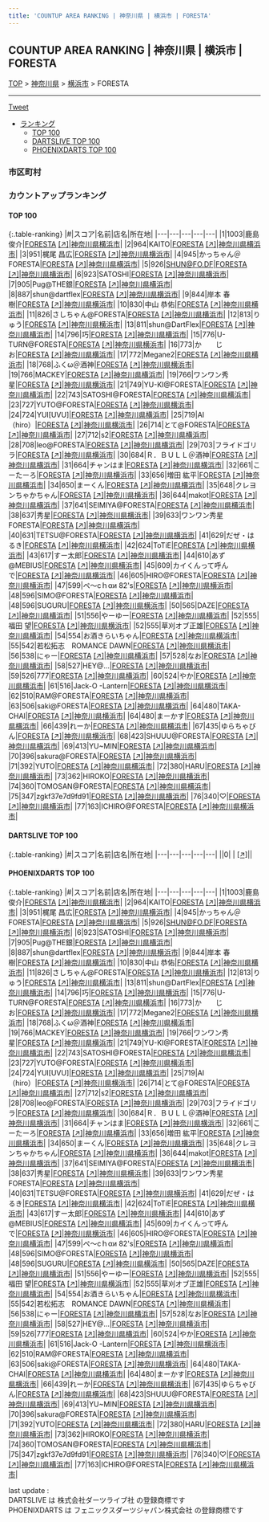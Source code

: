 ```yaml
---
title: 'COUNTUP AREA RANKING | 神奈川県 | 横浜市 | FORESTA'
---
```

## COUNTUP AREA RANKING | 神奈川県 | 横浜市 | FORESTA

[TOP](/darts/rank/) > [神奈川県](/darts/rank/神奈川県/) > [横浜市](/darts/rank/神奈川県/横浜市/) > FORESTA

___

<a href="https://twitter.com/share?ref_src=twsrc%5Etfw" data-text="COUNTUP AREA RANKING | 神奈川県横浜市FORESTA" class="twitter-share-button" data-hashtags="DARTSLIVE,PHOENIXDARTS,darts,ダーツ" data-show-count="false">Tweet</a>

* [ランキング](#カウントアップランキング)
    * [TOP 100](#top-100)
    * [DARTSLIVE TOP 100](#dartslive-top-100)
    * [PHOENIXDARTS TOP 100](#phoenixdarts-top-100)

### 市区町村

<ul>

</ul>

### カウントアップランキング

#### TOP 100



{:.table-ranking}
|#|スコア|名前|店名|所在地|
|---|---|---|---|---|
|1|1003|<span class="rank-name-pd"><span class="pro-icon-pd"></span>鹿島 俊介</span>|<a href="/darts/rank/shops/73796.html">FORESTA</a> <a href="https://vs.phoenixdarts.com/jp/shop/shopDetailInfo/s_73796?s_seq=73796">[↗]</a>|<a href="/darts/rank/神奈川県/横浜市">神奈川県横浜市</a>|
|2|964|<span class="rank-name-pd">KAITO</span>|<a href="/darts/rank/shops/73796.html">FORESTA</a> <a href="https://vs.phoenixdarts.com/jp/shop/shopDetailInfo/s_73796?s_seq=73796">[↗]</a>|<a href="/darts/rank/神奈川県/横浜市">神奈川県横浜市</a>|
|3|951|<span class="rank-name-pd"><span class="pro-icon-pd"></span>梶尾 昌広</span>|<a href="/darts/rank/shops/73796.html">FORESTA</a> <a href="https://vs.phoenixdarts.com/jp/shop/shopDetailInfo/s_73796?s_seq=73796">[↗]</a>|<a href="/darts/rank/神奈川県/横浜市">神奈川県横浜市</a>|
|4|945|<span class="rank-name-pd">かっちゃん＠FORESTA</span>|<a href="/darts/rank/shops/73796.html">FORESTA</a> <a href="https://vs.phoenixdarts.com/jp/shop/shopDetailInfo/s_73796?s_seq=73796">[↗]</a>|<a href="/darts/rank/神奈川県/横浜市">神奈川県横浜市</a>|
|5|926|<span class="rank-name-pd">SHUN@FO.DF</span>|<a href="/darts/rank/shops/73796.html">FORESTA</a> <a href="https://vs.phoenixdarts.com/jp/shop/shopDetailInfo/s_73796?s_seq=73796">[↗]</a>|<a href="/darts/rank/神奈川県/横浜市">神奈川県横浜市</a>|
|6|923|<span class="rank-name-pd">SATOSHI</span>|<a href="/darts/rank/shops/73796.html">FORESTA</a> <a href="https://vs.phoenixdarts.com/jp/shop/shopDetailInfo/s_73796?s_seq=73796">[↗]</a>|<a href="/darts/rank/神奈川県/横浜市">神奈川県横浜市</a>|
|7|905|<span class="rank-name-pd">Pug@THE銀</span>|<a href="/darts/rank/shops/73796.html">FORESTA</a> <a href="https://vs.phoenixdarts.com/jp/shop/shopDetailInfo/s_73796?s_seq=73796">[↗]</a>|<a href="/darts/rank/神奈川県/横浜市">神奈川県横浜市</a>|
|8|887|<span class="rank-name-pd">shun@dartflex</span>|<a href="/darts/rank/shops/73796.html">FORESTA</a> <a href="https://vs.phoenixdarts.com/jp/shop/shopDetailInfo/s_73796?s_seq=73796">[↗]</a>|<a href="/darts/rank/神奈川県/横浜市">神奈川県横浜市</a>|
|9|844|<span class="rank-name-pd"><span class="pro-icon-pd"></span>岸本 春樹</span>|<a href="/darts/rank/shops/73796.html">FORESTA</a> <a href="https://vs.phoenixdarts.com/jp/shop/shopDetailInfo/s_73796?s_seq=73796">[↗]</a>|<a href="/darts/rank/神奈川県/横浜市">神奈川県横浜市</a>|
|10|830|<span class="rank-name-pd"><span class="pro-icon-pd"></span>中山 恭佑</span>|<a href="/darts/rank/shops/73796.html">FORESTA</a> <a href="https://vs.phoenixdarts.com/jp/shop/shopDetailInfo/s_73796?s_seq=73796">[↗]</a>|<a href="/darts/rank/神奈川県/横浜市">神奈川県横浜市</a>|
|11|826|<span class="rank-name-pd">さしちゃん@FORESTA</span>|<a href="/darts/rank/shops/73796.html">FORESTA</a> <a href="https://vs.phoenixdarts.com/jp/shop/shopDetailInfo/s_73796?s_seq=73796">[↗]</a>|<a href="/darts/rank/神奈川県/横浜市">神奈川県横浜市</a>|
|12|813|<span class="rank-name-pd">りゅう</span>|<a href="/darts/rank/shops/73796.html">FORESTA</a> <a href="https://vs.phoenixdarts.com/jp/shop/shopDetailInfo/s_73796?s_seq=73796">[↗]</a>|<a href="/darts/rank/神奈川県/横浜市">神奈川県横浜市</a>|
|13|811|<span class="rank-name-pd">shun@DartFlex</span>|<a href="/darts/rank/shops/73796.html">FORESTA</a> <a href="https://vs.phoenixdarts.com/jp/shop/shopDetailInfo/s_73796?s_seq=73796">[↗]</a>|<a href="/darts/rank/神奈川県/横浜市">神奈川県横浜市</a>|
|14|796|<span class="rank-name-pd">巧</span>|<a href="/darts/rank/shops/73796.html">FORESTA</a> <a href="https://vs.phoenixdarts.com/jp/shop/shopDetailInfo/s_73796?s_seq=73796">[↗]</a>|<a href="/darts/rank/神奈川県/横浜市">神奈川県横浜市</a>|
|15|776|<span class="rank-name-pd">U-TURN@FORESTA</span>|<a href="/darts/rank/shops/73796.html">FORESTA</a> <a href="https://vs.phoenixdarts.com/jp/shop/shopDetailInfo/s_73796?s_seq=73796">[↗]</a>|<a href="/darts/rank/神奈川県/横浜市">神奈川県横浜市</a>|
|16|773|<span class="rank-name-pd">か　　じ　　お</span>|<a href="/darts/rank/shops/73796.html">FORESTA</a> <a href="https://vs.phoenixdarts.com/jp/shop/shopDetailInfo/s_73796?s_seq=73796">[↗]</a>|<a href="/darts/rank/神奈川県/横浜市">神奈川県横浜市</a>|
|17|772|<span class="rank-name-pd">Megane2</span>|<a href="/darts/rank/shops/73796.html">FORESTA</a> <a href="https://vs.phoenixdarts.com/jp/shop/shopDetailInfo/s_73796?s_seq=73796">[↗]</a>|<a href="/darts/rank/神奈川県/横浜市">神奈川県横浜市</a>|
|18|768|<span class="rank-name-pd">ふくω＠酒神</span>|<a href="/darts/rank/shops/73796.html">FORESTA</a> <a href="https://vs.phoenixdarts.com/jp/shop/shopDetailInfo/s_73796?s_seq=73796">[↗]</a>|<a href="/darts/rank/神奈川県/横浜市">神奈川県横浜市</a>|
|19|766|<span class="rank-name-pd">MACKEY</span>|<a href="/darts/rank/shops/73796.html">FORESTA</a> <a href="https://vs.phoenixdarts.com/jp/shop/shopDetailInfo/s_73796?s_seq=73796">[↗]</a>|<a href="/darts/rank/神奈川県/横浜市">神奈川県横浜市</a>|
|19|766|<span class="rank-name-pd">ワンワン秀星</span>|<a href="/darts/rank/shops/73796.html">FORESTA</a> <a href="https://vs.phoenixdarts.com/jp/shop/shopDetailInfo/s_73796?s_seq=73796">[↗]</a>|<a href="/darts/rank/神奈川県/横浜市">神奈川県横浜市</a>|
|21|749|<span class="rank-name-pd">YU-KI@FORESTA</span>|<a href="/darts/rank/shops/73796.html">FORESTA</a> <a href="https://vs.phoenixdarts.com/jp/shop/shopDetailInfo/s_73796?s_seq=73796">[↗]</a>|<a href="/darts/rank/神奈川県/横浜市">神奈川県横浜市</a>|
|22|743|<span class="rank-name-pd">SATOSHI@FORESTA</span>|<a href="/darts/rank/shops/73796.html">FORESTA</a> <a href="https://vs.phoenixdarts.com/jp/shop/shopDetailInfo/s_73796?s_seq=73796">[↗]</a>|<a href="/darts/rank/神奈川県/横浜市">神奈川県横浜市</a>|
|23|727|<span class="rank-name-pd">YUTO@FORESTA</span>|<a href="/darts/rank/shops/73796.html">FORESTA</a> <a href="https://vs.phoenixdarts.com/jp/shop/shopDetailInfo/s_73796?s_seq=73796">[↗]</a>|<a href="/darts/rank/神奈川県/横浜市">神奈川県横浜市</a>|
|24|724|<span class="rank-name-pd">YUI[UVU]</span>|<a href="/darts/rank/shops/73796.html">FORESTA</a> <a href="https://vs.phoenixdarts.com/jp/shop/shopDetailInfo/s_73796?s_seq=73796">[↗]</a>|<a href="/darts/rank/神奈川県/横浜市">神奈川県横浜市</a>|
|25|719|<span class="rank-name-pd">AI（hiro）</span>|<a href="/darts/rank/shops/73796.html">FORESTA</a> <a href="https://vs.phoenixdarts.com/jp/shop/shopDetailInfo/s_73796?s_seq=73796">[↗]</a>|<a href="/darts/rank/神奈川県/横浜市">神奈川県横浜市</a>|
|26|714|<span class="rank-name-pd">とて@FORESTA</span>|<a href="/darts/rank/shops/73796.html">FORESTA</a> <a href="https://vs.phoenixdarts.com/jp/shop/shopDetailInfo/s_73796?s_seq=73796">[↗]</a>|<a href="/darts/rank/神奈川県/横浜市">神奈川県横浜市</a>|
|27|712|<span class="rank-name-pd">s2</span>|<a href="/darts/rank/shops/73796.html">FORESTA</a> <a href="https://vs.phoenixdarts.com/jp/shop/shopDetailInfo/s_73796?s_seq=73796">[↗]</a>|<a href="/darts/rank/神奈川県/横浜市">神奈川県横浜市</a>|
|28|708|<span class="rank-name-pd">leo@FORESTA</span>|<a href="/darts/rank/shops/73796.html">FORESTA</a> <a href="https://vs.phoenixdarts.com/jp/shop/shopDetailInfo/s_73796?s_seq=73796">[↗]</a>|<a href="/darts/rank/神奈川県/横浜市">神奈川県横浜市</a>|
|29|703|<span class="rank-name-pd">フライドゴリラ</span>|<a href="/darts/rank/shops/73796.html">FORESTA</a> <a href="https://vs.phoenixdarts.com/jp/shop/shopDetailInfo/s_73796?s_seq=73796">[↗]</a>|<a href="/darts/rank/神奈川県/横浜市">神奈川県横浜市</a>|
|30|684|<span class="rank-name-pd">Ｒ．ＢＵＬＬ＠酒神</span>|<a href="/darts/rank/shops/73796.html">FORESTA</a> <a href="https://vs.phoenixdarts.com/jp/shop/shopDetailInfo/s_73796?s_seq=73796">[↗]</a>|<a href="/darts/rank/神奈川県/横浜市">神奈川県横浜市</a>|
|31|664|<span class="rank-name-pd">チャンはま</span>|<a href="/darts/rank/shops/73796.html">FORESTA</a> <a href="https://vs.phoenixdarts.com/jp/shop/shopDetailInfo/s_73796?s_seq=73796">[↗]</a>|<a href="/darts/rank/神奈川県/横浜市">神奈川県横浜市</a>|
|32|661|<span class="rank-name-pd">こーたーろ</span>|<a href="/darts/rank/shops/73796.html">FORESTA</a> <a href="https://vs.phoenixdarts.com/jp/shop/shopDetailInfo/s_73796?s_seq=73796">[↗]</a>|<a href="/darts/rank/神奈川県/横浜市">神奈川県横浜市</a>|
|33|656|<span class="rank-name-pd"><span class="pro-icon-pd"></span>増田 紘平</span>|<a href="/darts/rank/shops/73796.html">FORESTA</a> <a href="https://vs.phoenixdarts.com/jp/shop/shopDetailInfo/s_73796?s_seq=73796">[↗]</a>|<a href="/darts/rank/神奈川県/横浜市">神奈川県横浜市</a>|
|34|650|<span class="rank-name-pd">まーくん</span>|<a href="/darts/rank/shops/73796.html">FORESTA</a> <a href="https://vs.phoenixdarts.com/jp/shop/shopDetailInfo/s_73796?s_seq=73796">[↗]</a>|<a href="/darts/rank/神奈川県/横浜市">神奈川県横浜市</a>|
|35|648|<span class="rank-name-pd">クレヨンちゃかちゃん</span>|<a href="/darts/rank/shops/73796.html">FORESTA</a> <a href="https://vs.phoenixdarts.com/jp/shop/shopDetailInfo/s_73796?s_seq=73796">[↗]</a>|<a href="/darts/rank/神奈川県/横浜市">神奈川県横浜市</a>|
|36|644|<span class="rank-name-pd">makot</span>|<a href="/darts/rank/shops/73796.html">FORESTA</a> <a href="https://vs.phoenixdarts.com/jp/shop/shopDetailInfo/s_73796?s_seq=73796">[↗]</a>|<a href="/darts/rank/神奈川県/横浜市">神奈川県横浜市</a>|
|37|641|<span class="rank-name-pd">SEIMIYA@FORESTA</span>|<a href="/darts/rank/shops/73796.html">FORESTA</a> <a href="https://vs.phoenixdarts.com/jp/shop/shopDetailInfo/s_73796?s_seq=73796">[↗]</a>|<a href="/darts/rank/神奈川県/横浜市">神奈川県横浜市</a>|
|38|637|<span class="rank-name-pd">秀星</span>|<a href="/darts/rank/shops/73796.html">FORESTA</a> <a href="https://vs.phoenixdarts.com/jp/shop/shopDetailInfo/s_73796?s_seq=73796">[↗]</a>|<a href="/darts/rank/神奈川県/横浜市">神奈川県横浜市</a>|
|39|633|<span class="rank-name-pd">ワンワン秀星FORESTA</span>|<a href="/darts/rank/shops/73796.html">FORESTA</a> <a href="https://vs.phoenixdarts.com/jp/shop/shopDetailInfo/s_73796?s_seq=73796">[↗]</a>|<a href="/darts/rank/神奈川県/横浜市">神奈川県横浜市</a>|
|40|631|<span class="rank-name-pd">TETSU@FORESTA</span>|<a href="/darts/rank/shops/73796.html">FORESTA</a> <a href="https://vs.phoenixdarts.com/jp/shop/shopDetailInfo/s_73796?s_seq=73796">[↗]</a>|<a href="/darts/rank/神奈川県/横浜市">神奈川県横浜市</a>|
|41|629|<span class="rank-name-pd">だぜ・はるき</span>|<a href="/darts/rank/shops/73796.html">FORESTA</a> <a href="https://vs.phoenixdarts.com/jp/shop/shopDetailInfo/s_73796?s_seq=73796">[↗]</a>|<a href="/darts/rank/神奈川県/横浜市">神奈川県横浜市</a>|
|42|624|<span class="rank-name-pd">ToTiE</span>|<a href="/darts/rank/shops/73796.html">FORESTA</a> <a href="https://vs.phoenixdarts.com/jp/shop/shopDetailInfo/s_73796?s_seq=73796">[↗]</a>|<a href="/darts/rank/神奈川県/横浜市">神奈川県横浜市</a>|
|43|617|<span class="rank-name-pd">すー太郎</span>|<a href="/darts/rank/shops/73796.html">FORESTA</a> <a href="https://vs.phoenixdarts.com/jp/shop/shopDetailInfo/s_73796?s_seq=73796">[↗]</a>|<a href="/darts/rank/神奈川県/横浜市">神奈川県横浜市</a>|
|44|610|<span class="rank-name-pd">あず@MEBIUS</span>|<a href="/darts/rank/shops/73796.html">FORESTA</a> <a href="https://vs.phoenixdarts.com/jp/shop/shopDetailInfo/s_73796?s_seq=73796">[↗]</a>|<a href="/darts/rank/神奈川県/横浜市">神奈川県横浜市</a>|
|45|609|<span class="rank-name-pd">カイくんって呼んで</span>|<a href="/darts/rank/shops/73796.html">FORESTA</a> <a href="https://vs.phoenixdarts.com/jp/shop/shopDetailInfo/s_73796?s_seq=73796">[↗]</a>|<a href="/darts/rank/神奈川県/横浜市">神奈川県横浜市</a>|
|46|605|<span class="rank-name-pd">HIRO@FORESTA</span>|<a href="/darts/rank/shops/73796.html">FORESTA</a> <a href="https://vs.phoenixdarts.com/jp/shop/shopDetailInfo/s_73796?s_seq=73796">[↗]</a>|<a href="/darts/rank/神奈川県/横浜市">神奈川県横浜市</a>|
|47|599|<span class="rank-name-pd">ぺ～сｈαи 82&#x27;s</span>|<a href="/darts/rank/shops/73796.html">FORESTA</a> <a href="https://vs.phoenixdarts.com/jp/shop/shopDetailInfo/s_73796?s_seq=73796">[↗]</a>|<a href="/darts/rank/神奈川県/横浜市">神奈川県横浜市</a>|
|48|596|<span class="rank-name-pd">SIMO@FORESTA</span>|<a href="/darts/rank/shops/73796.html">FORESTA</a> <a href="https://vs.phoenixdarts.com/jp/shop/shopDetailInfo/s_73796?s_seq=73796">[↗]</a>|<a href="/darts/rank/神奈川県/横浜市">神奈川県横浜市</a>|
|48|596|<span class="rank-name-pd">SUGURU</span>|<a href="/darts/rank/shops/73796.html">FORESTA</a> <a href="https://vs.phoenixdarts.com/jp/shop/shopDetailInfo/s_73796?s_seq=73796">[↗]</a>|<a href="/darts/rank/神奈川県/横浜市">神奈川県横浜市</a>|
|50|565|<span class="rank-name-pd">DAZE</span>|<a href="/darts/rank/shops/73796.html">FORESTA</a> <a href="https://vs.phoenixdarts.com/jp/shop/shopDetailInfo/s_73796?s_seq=73796">[↗]</a>|<a href="/darts/rank/神奈川県/横浜市">神奈川県横浜市</a>|
|51|556|<span class="rank-name-pd">やーゆー</span>|<a href="/darts/rank/shops/73796.html">FORESTA</a> <a href="https://vs.phoenixdarts.com/jp/shop/shopDetailInfo/s_73796?s_seq=73796">[↗]</a>|<a href="/darts/rank/神奈川県/横浜市">神奈川県横浜市</a>|
|52|555|<span class="rank-name-pd"><span class="pro-icon-pd"></span>福田 望</span>|<a href="/darts/rank/shops/73796.html">FORESTA</a> <a href="https://vs.phoenixdarts.com/jp/shop/shopDetailInfo/s_73796?s_seq=73796">[↗]</a>|<a href="/darts/rank/神奈川県/横浜市">神奈川県横浜市</a>|
|52|555|<span class="rank-name-pd">草刈オブ正雄</span>|<a href="/darts/rank/shops/73796.html">FORESTA</a> <a href="https://vs.phoenixdarts.com/jp/shop/shopDetailInfo/s_73796?s_seq=73796">[↗]</a>|<a href="/darts/rank/神奈川県/横浜市">神奈川県横浜市</a>|
|54|554|<span class="rank-name-pd">お酒きらいちゃん</span>|<a href="/darts/rank/shops/73796.html">FORESTA</a> <a href="https://vs.phoenixdarts.com/jp/shop/shopDetailInfo/s_73796?s_seq=73796">[↗]</a>|<a href="/darts/rank/神奈川県/横浜市">神奈川県横浜市</a>|
|55|542|<span class="rank-name-pd">若松拓志　ROMANCE DAWN</span>|<a href="/darts/rank/shops/73796.html">FORESTA</a> <a href="https://vs.phoenixdarts.com/jp/shop/shopDetailInfo/s_73796?s_seq=73796">[↗]</a>|<a href="/darts/rank/神奈川県/横浜市">神奈川県横浜市</a>|
|56|538|<span class="rank-name-pd">にゃー</span>|<a href="/darts/rank/shops/73796.html">FORESTA</a> <a href="https://vs.phoenixdarts.com/jp/shop/shopDetailInfo/s_73796?s_seq=73796">[↗]</a>|<a href="/darts/rank/神奈川県/横浜市">神奈川県横浜市</a>|
|57|528|<span class="rank-name-pd">なお</span>|<a href="/darts/rank/shops/73796.html">FORESTA</a> <a href="https://vs.phoenixdarts.com/jp/shop/shopDetailInfo/s_73796?s_seq=73796">[↗]</a>|<a href="/darts/rank/神奈川県/横浜市">神奈川県横浜市</a>|
|58|527|<span class="rank-name-pd">HEY@...</span>|<a href="/darts/rank/shops/73796.html">FORESTA</a> <a href="https://vs.phoenixdarts.com/jp/shop/shopDetailInfo/s_73796?s_seq=73796">[↗]</a>|<a href="/darts/rank/神奈川県/横浜市">神奈川県横浜市</a>|
|59|526|<span class="rank-name-pd">777</span>|<a href="/darts/rank/shops/73796.html">FORESTA</a> <a href="https://vs.phoenixdarts.com/jp/shop/shopDetailInfo/s_73796?s_seq=73796">[↗]</a>|<a href="/darts/rank/神奈川県/横浜市">神奈川県横浜市</a>|
|60|524|<span class="rank-name-pd">やか</span>|<a href="/darts/rank/shops/73796.html">FORESTA</a> <a href="https://vs.phoenixdarts.com/jp/shop/shopDetailInfo/s_73796?s_seq=73796">[↗]</a>|<a href="/darts/rank/神奈川県/横浜市">神奈川県横浜市</a>|
|61|516|<span class="rank-name-pd">Jack-O -Lantern</span>|<a href="/darts/rank/shops/73796.html">FORESTA</a> <a href="https://vs.phoenixdarts.com/jp/shop/shopDetailInfo/s_73796?s_seq=73796">[↗]</a>|<a href="/darts/rank/神奈川県/横浜市">神奈川県横浜市</a>|
|62|510|<span class="rank-name-pd">RAM@FORESTA</span>|<a href="/darts/rank/shops/73796.html">FORESTA</a> <a href="https://vs.phoenixdarts.com/jp/shop/shopDetailInfo/s_73796?s_seq=73796">[↗]</a>|<a href="/darts/rank/神奈川県/横浜市">神奈川県横浜市</a>|
|63|506|<span class="rank-name-pd">saki@FORESTA</span>|<a href="/darts/rank/shops/73796.html">FORESTA</a> <a href="https://vs.phoenixdarts.com/jp/shop/shopDetailInfo/s_73796?s_seq=73796">[↗]</a>|<a href="/darts/rank/神奈川県/横浜市">神奈川県横浜市</a>|
|64|480|<span class="rank-name-pd">TAKA-CHAI</span>|<a href="/darts/rank/shops/73796.html">FORESTA</a> <a href="https://vs.phoenixdarts.com/jp/shop/shopDetailInfo/s_73796?s_seq=73796">[↗]</a>|<a href="/darts/rank/神奈川県/横浜市">神奈川県横浜市</a>|
|64|480|<span class="rank-name-pd">まーかす</span>|<a href="/darts/rank/shops/73796.html">FORESTA</a> <a href="https://vs.phoenixdarts.com/jp/shop/shopDetailInfo/s_73796?s_seq=73796">[↗]</a>|<a href="/darts/rank/神奈川県/横浜市">神奈川県横浜市</a>|
|66|439|<span class="rank-name-pd">れーか</span>|<a href="/darts/rank/shops/73796.html">FORESTA</a> <a href="https://vs.phoenixdarts.com/jp/shop/shopDetailInfo/s_73796?s_seq=73796">[↗]</a>|<a href="/darts/rank/神奈川県/横浜市">神奈川県横浜市</a>|
|67|435|<span class="rank-name-pd">ゆらちゃびん</span>|<a href="/darts/rank/shops/73796.html">FORESTA</a> <a href="https://vs.phoenixdarts.com/jp/shop/shopDetailInfo/s_73796?s_seq=73796">[↗]</a>|<a href="/darts/rank/神奈川県/横浜市">神奈川県横浜市</a>|
|68|423|<span class="rank-name-pd">SHUUU@FORESTA</span>|<a href="/darts/rank/shops/73796.html">FORESTA</a> <a href="https://vs.phoenixdarts.com/jp/shop/shopDetailInfo/s_73796?s_seq=73796">[↗]</a>|<a href="/darts/rank/神奈川県/横浜市">神奈川県横浜市</a>|
|69|413|<span class="rank-name-pd">YU~MIN</span>|<a href="/darts/rank/shops/73796.html">FORESTA</a> <a href="https://vs.phoenixdarts.com/jp/shop/shopDetailInfo/s_73796?s_seq=73796">[↗]</a>|<a href="/darts/rank/神奈川県/横浜市">神奈川県横浜市</a>|
|70|396|<span class="rank-name-pd">sakura@FORESTA</span>|<a href="/darts/rank/shops/73796.html">FORESTA</a> <a href="https://vs.phoenixdarts.com/jp/shop/shopDetailInfo/s_73796?s_seq=73796">[↗]</a>|<a href="/darts/rank/神奈川県/横浜市">神奈川県横浜市</a>|
|71|392|<span class="rank-name-pd">YUTO</span>|<a href="/darts/rank/shops/73796.html">FORESTA</a> <a href="https://vs.phoenixdarts.com/jp/shop/shopDetailInfo/s_73796?s_seq=73796">[↗]</a>|<a href="/darts/rank/神奈川県/横浜市">神奈川県横浜市</a>|
|72|380|<span class="rank-name-pd">HARU</span>|<a href="/darts/rank/shops/73796.html">FORESTA</a> <a href="https://vs.phoenixdarts.com/jp/shop/shopDetailInfo/s_73796?s_seq=73796">[↗]</a>|<a href="/darts/rank/神奈川県/横浜市">神奈川県横浜市</a>|
|73|362|<span class="rank-name-pd">HIROKO</span>|<a href="/darts/rank/shops/73796.html">FORESTA</a> <a href="https://vs.phoenixdarts.com/jp/shop/shopDetailInfo/s_73796?s_seq=73796">[↗]</a>|<a href="/darts/rank/神奈川県/横浜市">神奈川県横浜市</a>|
|74|360|<span class="rank-name-pd">TOMOSAN@FORESTA</span>|<a href="/darts/rank/shops/73796.html">FORESTA</a> <a href="https://vs.phoenixdarts.com/jp/shop/shopDetailInfo/s_73796?s_seq=73796">[↗]</a>|<a href="/darts/rank/神奈川県/横浜市">神奈川県横浜市</a>|
|75|347|<span class="rank-name-pd">zgkf37e7d9fd91</span>|<a href="/darts/rank/shops/73796.html">FORESTA</a> <a href="https://vs.phoenixdarts.com/jp/shop/shopDetailInfo/s_73796?s_seq=73796">[↗]</a>|<a href="/darts/rank/神奈川県/横浜市">神奈川県横浜市</a>|
|76|340|<span class="rank-name-pd">♡</span>|<a href="/darts/rank/shops/73796.html">FORESTA</a> <a href="https://vs.phoenixdarts.com/jp/shop/shopDetailInfo/s_73796?s_seq=73796">[↗]</a>|<a href="/darts/rank/神奈川県/横浜市">神奈川県横浜市</a>|
|77|163|<span class="rank-name-pd">ICHIRO@FORESTA</span>|<a href="/darts/rank/shops/73796.html">FORESTA</a> <a href="https://vs.phoenixdarts.com/jp/shop/shopDetailInfo/s_73796?s_seq=73796">[↗]</a>|<a href="/darts/rank/神奈川県/横浜市">神奈川県横浜市</a>|


#### DARTSLIVE TOP 100



{:.table-ranking}
|#|スコア|名前|店名|所在地|
|---|---|---|---|---|
||0|<span class="rank-name-dl"> </span>|<a href="/darts/rank/shops/.html"></a> <a href="">[↗]</a>|<a href="/darts/rank//"></a>|


#### PHOENIXDARTS TOP 100



{:.table-ranking}
|#|スコア|名前|店名|所在地|
|---|---|---|---|---|
|1|1003|<span class="rank-name-pd"><span class="pro-icon-pd"></span>鹿島 俊介</span>|<a href="/darts/rank/shops/73796.html">FORESTA</a> <a href="https://vs.phoenixdarts.com/jp/shop/shopDetailInfo/s_73796?s_seq=73796">[↗]</a>|<a href="/darts/rank/神奈川県/横浜市">神奈川県横浜市</a>|
|2|964|<span class="rank-name-pd">KAITO</span>|<a href="/darts/rank/shops/73796.html">FORESTA</a> <a href="https://vs.phoenixdarts.com/jp/shop/shopDetailInfo/s_73796?s_seq=73796">[↗]</a>|<a href="/darts/rank/神奈川県/横浜市">神奈川県横浜市</a>|
|3|951|<span class="rank-name-pd"><span class="pro-icon-pd"></span>梶尾 昌広</span>|<a href="/darts/rank/shops/73796.html">FORESTA</a> <a href="https://vs.phoenixdarts.com/jp/shop/shopDetailInfo/s_73796?s_seq=73796">[↗]</a>|<a href="/darts/rank/神奈川県/横浜市">神奈川県横浜市</a>|
|4|945|<span class="rank-name-pd">かっちゃん＠FORESTA</span>|<a href="/darts/rank/shops/73796.html">FORESTA</a> <a href="https://vs.phoenixdarts.com/jp/shop/shopDetailInfo/s_73796?s_seq=73796">[↗]</a>|<a href="/darts/rank/神奈川県/横浜市">神奈川県横浜市</a>|
|5|926|<span class="rank-name-pd">SHUN@FO.DF</span>|<a href="/darts/rank/shops/73796.html">FORESTA</a> <a href="https://vs.phoenixdarts.com/jp/shop/shopDetailInfo/s_73796?s_seq=73796">[↗]</a>|<a href="/darts/rank/神奈川県/横浜市">神奈川県横浜市</a>|
|6|923|<span class="rank-name-pd">SATOSHI</span>|<a href="/darts/rank/shops/73796.html">FORESTA</a> <a href="https://vs.phoenixdarts.com/jp/shop/shopDetailInfo/s_73796?s_seq=73796">[↗]</a>|<a href="/darts/rank/神奈川県/横浜市">神奈川県横浜市</a>|
|7|905|<span class="rank-name-pd">Pug@THE銀</span>|<a href="/darts/rank/shops/73796.html">FORESTA</a> <a href="https://vs.phoenixdarts.com/jp/shop/shopDetailInfo/s_73796?s_seq=73796">[↗]</a>|<a href="/darts/rank/神奈川県/横浜市">神奈川県横浜市</a>|
|8|887|<span class="rank-name-pd">shun@dartflex</span>|<a href="/darts/rank/shops/73796.html">FORESTA</a> <a href="https://vs.phoenixdarts.com/jp/shop/shopDetailInfo/s_73796?s_seq=73796">[↗]</a>|<a href="/darts/rank/神奈川県/横浜市">神奈川県横浜市</a>|
|9|844|<span class="rank-name-pd"><span class="pro-icon-pd"></span>岸本 春樹</span>|<a href="/darts/rank/shops/73796.html">FORESTA</a> <a href="https://vs.phoenixdarts.com/jp/shop/shopDetailInfo/s_73796?s_seq=73796">[↗]</a>|<a href="/darts/rank/神奈川県/横浜市">神奈川県横浜市</a>|
|10|830|<span class="rank-name-pd"><span class="pro-icon-pd"></span>中山 恭佑</span>|<a href="/darts/rank/shops/73796.html">FORESTA</a> <a href="https://vs.phoenixdarts.com/jp/shop/shopDetailInfo/s_73796?s_seq=73796">[↗]</a>|<a href="/darts/rank/神奈川県/横浜市">神奈川県横浜市</a>|
|11|826|<span class="rank-name-pd">さしちゃん@FORESTA</span>|<a href="/darts/rank/shops/73796.html">FORESTA</a> <a href="https://vs.phoenixdarts.com/jp/shop/shopDetailInfo/s_73796?s_seq=73796">[↗]</a>|<a href="/darts/rank/神奈川県/横浜市">神奈川県横浜市</a>|
|12|813|<span class="rank-name-pd">りゅう</span>|<a href="/darts/rank/shops/73796.html">FORESTA</a> <a href="https://vs.phoenixdarts.com/jp/shop/shopDetailInfo/s_73796?s_seq=73796">[↗]</a>|<a href="/darts/rank/神奈川県/横浜市">神奈川県横浜市</a>|
|13|811|<span class="rank-name-pd">shun@DartFlex</span>|<a href="/darts/rank/shops/73796.html">FORESTA</a> <a href="https://vs.phoenixdarts.com/jp/shop/shopDetailInfo/s_73796?s_seq=73796">[↗]</a>|<a href="/darts/rank/神奈川県/横浜市">神奈川県横浜市</a>|
|14|796|<span class="rank-name-pd">巧</span>|<a href="/darts/rank/shops/73796.html">FORESTA</a> <a href="https://vs.phoenixdarts.com/jp/shop/shopDetailInfo/s_73796?s_seq=73796">[↗]</a>|<a href="/darts/rank/神奈川県/横浜市">神奈川県横浜市</a>|
|15|776|<span class="rank-name-pd">U-TURN@FORESTA</span>|<a href="/darts/rank/shops/73796.html">FORESTA</a> <a href="https://vs.phoenixdarts.com/jp/shop/shopDetailInfo/s_73796?s_seq=73796">[↗]</a>|<a href="/darts/rank/神奈川県/横浜市">神奈川県横浜市</a>|
|16|773|<span class="rank-name-pd">か　　じ　　お</span>|<a href="/darts/rank/shops/73796.html">FORESTA</a> <a href="https://vs.phoenixdarts.com/jp/shop/shopDetailInfo/s_73796?s_seq=73796">[↗]</a>|<a href="/darts/rank/神奈川県/横浜市">神奈川県横浜市</a>|
|17|772|<span class="rank-name-pd">Megane2</span>|<a href="/darts/rank/shops/73796.html">FORESTA</a> <a href="https://vs.phoenixdarts.com/jp/shop/shopDetailInfo/s_73796?s_seq=73796">[↗]</a>|<a href="/darts/rank/神奈川県/横浜市">神奈川県横浜市</a>|
|18|768|<span class="rank-name-pd">ふくω＠酒神</span>|<a href="/darts/rank/shops/73796.html">FORESTA</a> <a href="https://vs.phoenixdarts.com/jp/shop/shopDetailInfo/s_73796?s_seq=73796">[↗]</a>|<a href="/darts/rank/神奈川県/横浜市">神奈川県横浜市</a>|
|19|766|<span class="rank-name-pd">MACKEY</span>|<a href="/darts/rank/shops/73796.html">FORESTA</a> <a href="https://vs.phoenixdarts.com/jp/shop/shopDetailInfo/s_73796?s_seq=73796">[↗]</a>|<a href="/darts/rank/神奈川県/横浜市">神奈川県横浜市</a>|
|19|766|<span class="rank-name-pd">ワンワン秀星</span>|<a href="/darts/rank/shops/73796.html">FORESTA</a> <a href="https://vs.phoenixdarts.com/jp/shop/shopDetailInfo/s_73796?s_seq=73796">[↗]</a>|<a href="/darts/rank/神奈川県/横浜市">神奈川県横浜市</a>|
|21|749|<span class="rank-name-pd">YU-KI@FORESTA</span>|<a href="/darts/rank/shops/73796.html">FORESTA</a> <a href="https://vs.phoenixdarts.com/jp/shop/shopDetailInfo/s_73796?s_seq=73796">[↗]</a>|<a href="/darts/rank/神奈川県/横浜市">神奈川県横浜市</a>|
|22|743|<span class="rank-name-pd">SATOSHI@FORESTA</span>|<a href="/darts/rank/shops/73796.html">FORESTA</a> <a href="https://vs.phoenixdarts.com/jp/shop/shopDetailInfo/s_73796?s_seq=73796">[↗]</a>|<a href="/darts/rank/神奈川県/横浜市">神奈川県横浜市</a>|
|23|727|<span class="rank-name-pd">YUTO@FORESTA</span>|<a href="/darts/rank/shops/73796.html">FORESTA</a> <a href="https://vs.phoenixdarts.com/jp/shop/shopDetailInfo/s_73796?s_seq=73796">[↗]</a>|<a href="/darts/rank/神奈川県/横浜市">神奈川県横浜市</a>|
|24|724|<span class="rank-name-pd">YUI[UVU]</span>|<a href="/darts/rank/shops/73796.html">FORESTA</a> <a href="https://vs.phoenixdarts.com/jp/shop/shopDetailInfo/s_73796?s_seq=73796">[↗]</a>|<a href="/darts/rank/神奈川県/横浜市">神奈川県横浜市</a>|
|25|719|<span class="rank-name-pd">AI（hiro）</span>|<a href="/darts/rank/shops/73796.html">FORESTA</a> <a href="https://vs.phoenixdarts.com/jp/shop/shopDetailInfo/s_73796?s_seq=73796">[↗]</a>|<a href="/darts/rank/神奈川県/横浜市">神奈川県横浜市</a>|
|26|714|<span class="rank-name-pd">とて@FORESTA</span>|<a href="/darts/rank/shops/73796.html">FORESTA</a> <a href="https://vs.phoenixdarts.com/jp/shop/shopDetailInfo/s_73796?s_seq=73796">[↗]</a>|<a href="/darts/rank/神奈川県/横浜市">神奈川県横浜市</a>|
|27|712|<span class="rank-name-pd">s2</span>|<a href="/darts/rank/shops/73796.html">FORESTA</a> <a href="https://vs.phoenixdarts.com/jp/shop/shopDetailInfo/s_73796?s_seq=73796">[↗]</a>|<a href="/darts/rank/神奈川県/横浜市">神奈川県横浜市</a>|
|28|708|<span class="rank-name-pd">leo@FORESTA</span>|<a href="/darts/rank/shops/73796.html">FORESTA</a> <a href="https://vs.phoenixdarts.com/jp/shop/shopDetailInfo/s_73796?s_seq=73796">[↗]</a>|<a href="/darts/rank/神奈川県/横浜市">神奈川県横浜市</a>|
|29|703|<span class="rank-name-pd">フライドゴリラ</span>|<a href="/darts/rank/shops/73796.html">FORESTA</a> <a href="https://vs.phoenixdarts.com/jp/shop/shopDetailInfo/s_73796?s_seq=73796">[↗]</a>|<a href="/darts/rank/神奈川県/横浜市">神奈川県横浜市</a>|
|30|684|<span class="rank-name-pd">Ｒ．ＢＵＬＬ＠酒神</span>|<a href="/darts/rank/shops/73796.html">FORESTA</a> <a href="https://vs.phoenixdarts.com/jp/shop/shopDetailInfo/s_73796?s_seq=73796">[↗]</a>|<a href="/darts/rank/神奈川県/横浜市">神奈川県横浜市</a>|
|31|664|<span class="rank-name-pd">チャンはま</span>|<a href="/darts/rank/shops/73796.html">FORESTA</a> <a href="https://vs.phoenixdarts.com/jp/shop/shopDetailInfo/s_73796?s_seq=73796">[↗]</a>|<a href="/darts/rank/神奈川県/横浜市">神奈川県横浜市</a>|
|32|661|<span class="rank-name-pd">こーたーろ</span>|<a href="/darts/rank/shops/73796.html">FORESTA</a> <a href="https://vs.phoenixdarts.com/jp/shop/shopDetailInfo/s_73796?s_seq=73796">[↗]</a>|<a href="/darts/rank/神奈川県/横浜市">神奈川県横浜市</a>|
|33|656|<span class="rank-name-pd"><span class="pro-icon-pd"></span>増田 紘平</span>|<a href="/darts/rank/shops/73796.html">FORESTA</a> <a href="https://vs.phoenixdarts.com/jp/shop/shopDetailInfo/s_73796?s_seq=73796">[↗]</a>|<a href="/darts/rank/神奈川県/横浜市">神奈川県横浜市</a>|
|34|650|<span class="rank-name-pd">まーくん</span>|<a href="/darts/rank/shops/73796.html">FORESTA</a> <a href="https://vs.phoenixdarts.com/jp/shop/shopDetailInfo/s_73796?s_seq=73796">[↗]</a>|<a href="/darts/rank/神奈川県/横浜市">神奈川県横浜市</a>|
|35|648|<span class="rank-name-pd">クレヨンちゃかちゃん</span>|<a href="/darts/rank/shops/73796.html">FORESTA</a> <a href="https://vs.phoenixdarts.com/jp/shop/shopDetailInfo/s_73796?s_seq=73796">[↗]</a>|<a href="/darts/rank/神奈川県/横浜市">神奈川県横浜市</a>|
|36|644|<span class="rank-name-pd">makot</span>|<a href="/darts/rank/shops/73796.html">FORESTA</a> <a href="https://vs.phoenixdarts.com/jp/shop/shopDetailInfo/s_73796?s_seq=73796">[↗]</a>|<a href="/darts/rank/神奈川県/横浜市">神奈川県横浜市</a>|
|37|641|<span class="rank-name-pd">SEIMIYA@FORESTA</span>|<a href="/darts/rank/shops/73796.html">FORESTA</a> <a href="https://vs.phoenixdarts.com/jp/shop/shopDetailInfo/s_73796?s_seq=73796">[↗]</a>|<a href="/darts/rank/神奈川県/横浜市">神奈川県横浜市</a>|
|38|637|<span class="rank-name-pd">秀星</span>|<a href="/darts/rank/shops/73796.html">FORESTA</a> <a href="https://vs.phoenixdarts.com/jp/shop/shopDetailInfo/s_73796?s_seq=73796">[↗]</a>|<a href="/darts/rank/神奈川県/横浜市">神奈川県横浜市</a>|
|39|633|<span class="rank-name-pd">ワンワン秀星FORESTA</span>|<a href="/darts/rank/shops/73796.html">FORESTA</a> <a href="https://vs.phoenixdarts.com/jp/shop/shopDetailInfo/s_73796?s_seq=73796">[↗]</a>|<a href="/darts/rank/神奈川県/横浜市">神奈川県横浜市</a>|
|40|631|<span class="rank-name-pd">TETSU@FORESTA</span>|<a href="/darts/rank/shops/73796.html">FORESTA</a> <a href="https://vs.phoenixdarts.com/jp/shop/shopDetailInfo/s_73796?s_seq=73796">[↗]</a>|<a href="/darts/rank/神奈川県/横浜市">神奈川県横浜市</a>|
|41|629|<span class="rank-name-pd">だぜ・はるき</span>|<a href="/darts/rank/shops/73796.html">FORESTA</a> <a href="https://vs.phoenixdarts.com/jp/shop/shopDetailInfo/s_73796?s_seq=73796">[↗]</a>|<a href="/darts/rank/神奈川県/横浜市">神奈川県横浜市</a>|
|42|624|<span class="rank-name-pd">ToTiE</span>|<a href="/darts/rank/shops/73796.html">FORESTA</a> <a href="https://vs.phoenixdarts.com/jp/shop/shopDetailInfo/s_73796?s_seq=73796">[↗]</a>|<a href="/darts/rank/神奈川県/横浜市">神奈川県横浜市</a>|
|43|617|<span class="rank-name-pd">すー太郎</span>|<a href="/darts/rank/shops/73796.html">FORESTA</a> <a href="https://vs.phoenixdarts.com/jp/shop/shopDetailInfo/s_73796?s_seq=73796">[↗]</a>|<a href="/darts/rank/神奈川県/横浜市">神奈川県横浜市</a>|
|44|610|<span class="rank-name-pd">あず@MEBIUS</span>|<a href="/darts/rank/shops/73796.html">FORESTA</a> <a href="https://vs.phoenixdarts.com/jp/shop/shopDetailInfo/s_73796?s_seq=73796">[↗]</a>|<a href="/darts/rank/神奈川県/横浜市">神奈川県横浜市</a>|
|45|609|<span class="rank-name-pd">カイくんって呼んで</span>|<a href="/darts/rank/shops/73796.html">FORESTA</a> <a href="https://vs.phoenixdarts.com/jp/shop/shopDetailInfo/s_73796?s_seq=73796">[↗]</a>|<a href="/darts/rank/神奈川県/横浜市">神奈川県横浜市</a>|
|46|605|<span class="rank-name-pd">HIRO@FORESTA</span>|<a href="/darts/rank/shops/73796.html">FORESTA</a> <a href="https://vs.phoenixdarts.com/jp/shop/shopDetailInfo/s_73796?s_seq=73796">[↗]</a>|<a href="/darts/rank/神奈川県/横浜市">神奈川県横浜市</a>|
|47|599|<span class="rank-name-pd">ぺ～сｈαи 82&#x27;s</span>|<a href="/darts/rank/shops/73796.html">FORESTA</a> <a href="https://vs.phoenixdarts.com/jp/shop/shopDetailInfo/s_73796?s_seq=73796">[↗]</a>|<a href="/darts/rank/神奈川県/横浜市">神奈川県横浜市</a>|
|48|596|<span class="rank-name-pd">SIMO@FORESTA</span>|<a href="/darts/rank/shops/73796.html">FORESTA</a> <a href="https://vs.phoenixdarts.com/jp/shop/shopDetailInfo/s_73796?s_seq=73796">[↗]</a>|<a href="/darts/rank/神奈川県/横浜市">神奈川県横浜市</a>|
|48|596|<span class="rank-name-pd">SUGURU</span>|<a href="/darts/rank/shops/73796.html">FORESTA</a> <a href="https://vs.phoenixdarts.com/jp/shop/shopDetailInfo/s_73796?s_seq=73796">[↗]</a>|<a href="/darts/rank/神奈川県/横浜市">神奈川県横浜市</a>|
|50|565|<span class="rank-name-pd">DAZE</span>|<a href="/darts/rank/shops/73796.html">FORESTA</a> <a href="https://vs.phoenixdarts.com/jp/shop/shopDetailInfo/s_73796?s_seq=73796">[↗]</a>|<a href="/darts/rank/神奈川県/横浜市">神奈川県横浜市</a>|
|51|556|<span class="rank-name-pd">やーゆー</span>|<a href="/darts/rank/shops/73796.html">FORESTA</a> <a href="https://vs.phoenixdarts.com/jp/shop/shopDetailInfo/s_73796?s_seq=73796">[↗]</a>|<a href="/darts/rank/神奈川県/横浜市">神奈川県横浜市</a>|
|52|555|<span class="rank-name-pd"><span class="pro-icon-pd"></span>福田 望</span>|<a href="/darts/rank/shops/73796.html">FORESTA</a> <a href="https://vs.phoenixdarts.com/jp/shop/shopDetailInfo/s_73796?s_seq=73796">[↗]</a>|<a href="/darts/rank/神奈川県/横浜市">神奈川県横浜市</a>|
|52|555|<span class="rank-name-pd">草刈オブ正雄</span>|<a href="/darts/rank/shops/73796.html">FORESTA</a> <a href="https://vs.phoenixdarts.com/jp/shop/shopDetailInfo/s_73796?s_seq=73796">[↗]</a>|<a href="/darts/rank/神奈川県/横浜市">神奈川県横浜市</a>|
|54|554|<span class="rank-name-pd">お酒きらいちゃん</span>|<a href="/darts/rank/shops/73796.html">FORESTA</a> <a href="https://vs.phoenixdarts.com/jp/shop/shopDetailInfo/s_73796?s_seq=73796">[↗]</a>|<a href="/darts/rank/神奈川県/横浜市">神奈川県横浜市</a>|
|55|542|<span class="rank-name-pd">若松拓志　ROMANCE DAWN</span>|<a href="/darts/rank/shops/73796.html">FORESTA</a> <a href="https://vs.phoenixdarts.com/jp/shop/shopDetailInfo/s_73796?s_seq=73796">[↗]</a>|<a href="/darts/rank/神奈川県/横浜市">神奈川県横浜市</a>|
|56|538|<span class="rank-name-pd">にゃー</span>|<a href="/darts/rank/shops/73796.html">FORESTA</a> <a href="https://vs.phoenixdarts.com/jp/shop/shopDetailInfo/s_73796?s_seq=73796">[↗]</a>|<a href="/darts/rank/神奈川県/横浜市">神奈川県横浜市</a>|
|57|528|<span class="rank-name-pd">なお</span>|<a href="/darts/rank/shops/73796.html">FORESTA</a> <a href="https://vs.phoenixdarts.com/jp/shop/shopDetailInfo/s_73796?s_seq=73796">[↗]</a>|<a href="/darts/rank/神奈川県/横浜市">神奈川県横浜市</a>|
|58|527|<span class="rank-name-pd">HEY@...</span>|<a href="/darts/rank/shops/73796.html">FORESTA</a> <a href="https://vs.phoenixdarts.com/jp/shop/shopDetailInfo/s_73796?s_seq=73796">[↗]</a>|<a href="/darts/rank/神奈川県/横浜市">神奈川県横浜市</a>|
|59|526|<span class="rank-name-pd">777</span>|<a href="/darts/rank/shops/73796.html">FORESTA</a> <a href="https://vs.phoenixdarts.com/jp/shop/shopDetailInfo/s_73796?s_seq=73796">[↗]</a>|<a href="/darts/rank/神奈川県/横浜市">神奈川県横浜市</a>|
|60|524|<span class="rank-name-pd">やか</span>|<a href="/darts/rank/shops/73796.html">FORESTA</a> <a href="https://vs.phoenixdarts.com/jp/shop/shopDetailInfo/s_73796?s_seq=73796">[↗]</a>|<a href="/darts/rank/神奈川県/横浜市">神奈川県横浜市</a>|
|61|516|<span class="rank-name-pd">Jack-O -Lantern</span>|<a href="/darts/rank/shops/73796.html">FORESTA</a> <a href="https://vs.phoenixdarts.com/jp/shop/shopDetailInfo/s_73796?s_seq=73796">[↗]</a>|<a href="/darts/rank/神奈川県/横浜市">神奈川県横浜市</a>|
|62|510|<span class="rank-name-pd">RAM@FORESTA</span>|<a href="/darts/rank/shops/73796.html">FORESTA</a> <a href="https://vs.phoenixdarts.com/jp/shop/shopDetailInfo/s_73796?s_seq=73796">[↗]</a>|<a href="/darts/rank/神奈川県/横浜市">神奈川県横浜市</a>|
|63|506|<span class="rank-name-pd">saki@FORESTA</span>|<a href="/darts/rank/shops/73796.html">FORESTA</a> <a href="https://vs.phoenixdarts.com/jp/shop/shopDetailInfo/s_73796?s_seq=73796">[↗]</a>|<a href="/darts/rank/神奈川県/横浜市">神奈川県横浜市</a>|
|64|480|<span class="rank-name-pd">TAKA-CHAI</span>|<a href="/darts/rank/shops/73796.html">FORESTA</a> <a href="https://vs.phoenixdarts.com/jp/shop/shopDetailInfo/s_73796?s_seq=73796">[↗]</a>|<a href="/darts/rank/神奈川県/横浜市">神奈川県横浜市</a>|
|64|480|<span class="rank-name-pd">まーかす</span>|<a href="/darts/rank/shops/73796.html">FORESTA</a> <a href="https://vs.phoenixdarts.com/jp/shop/shopDetailInfo/s_73796?s_seq=73796">[↗]</a>|<a href="/darts/rank/神奈川県/横浜市">神奈川県横浜市</a>|
|66|439|<span class="rank-name-pd">れーか</span>|<a href="/darts/rank/shops/73796.html">FORESTA</a> <a href="https://vs.phoenixdarts.com/jp/shop/shopDetailInfo/s_73796?s_seq=73796">[↗]</a>|<a href="/darts/rank/神奈川県/横浜市">神奈川県横浜市</a>|
|67|435|<span class="rank-name-pd">ゆらちゃびん</span>|<a href="/darts/rank/shops/73796.html">FORESTA</a> <a href="https://vs.phoenixdarts.com/jp/shop/shopDetailInfo/s_73796?s_seq=73796">[↗]</a>|<a href="/darts/rank/神奈川県/横浜市">神奈川県横浜市</a>|
|68|423|<span class="rank-name-pd">SHUUU@FORESTA</span>|<a href="/darts/rank/shops/73796.html">FORESTA</a> <a href="https://vs.phoenixdarts.com/jp/shop/shopDetailInfo/s_73796?s_seq=73796">[↗]</a>|<a href="/darts/rank/神奈川県/横浜市">神奈川県横浜市</a>|
|69|413|<span class="rank-name-pd">YU~MIN</span>|<a href="/darts/rank/shops/73796.html">FORESTA</a> <a href="https://vs.phoenixdarts.com/jp/shop/shopDetailInfo/s_73796?s_seq=73796">[↗]</a>|<a href="/darts/rank/神奈川県/横浜市">神奈川県横浜市</a>|
|70|396|<span class="rank-name-pd">sakura@FORESTA</span>|<a href="/darts/rank/shops/73796.html">FORESTA</a> <a href="https://vs.phoenixdarts.com/jp/shop/shopDetailInfo/s_73796?s_seq=73796">[↗]</a>|<a href="/darts/rank/神奈川県/横浜市">神奈川県横浜市</a>|
|71|392|<span class="rank-name-pd">YUTO</span>|<a href="/darts/rank/shops/73796.html">FORESTA</a> <a href="https://vs.phoenixdarts.com/jp/shop/shopDetailInfo/s_73796?s_seq=73796">[↗]</a>|<a href="/darts/rank/神奈川県/横浜市">神奈川県横浜市</a>|
|72|380|<span class="rank-name-pd">HARU</span>|<a href="/darts/rank/shops/73796.html">FORESTA</a> <a href="https://vs.phoenixdarts.com/jp/shop/shopDetailInfo/s_73796?s_seq=73796">[↗]</a>|<a href="/darts/rank/神奈川県/横浜市">神奈川県横浜市</a>|
|73|362|<span class="rank-name-pd">HIROKO</span>|<a href="/darts/rank/shops/73796.html">FORESTA</a> <a href="https://vs.phoenixdarts.com/jp/shop/shopDetailInfo/s_73796?s_seq=73796">[↗]</a>|<a href="/darts/rank/神奈川県/横浜市">神奈川県横浜市</a>|
|74|360|<span class="rank-name-pd">TOMOSAN@FORESTA</span>|<a href="/darts/rank/shops/73796.html">FORESTA</a> <a href="https://vs.phoenixdarts.com/jp/shop/shopDetailInfo/s_73796?s_seq=73796">[↗]</a>|<a href="/darts/rank/神奈川県/横浜市">神奈川県横浜市</a>|
|75|347|<span class="rank-name-pd">zgkf37e7d9fd91</span>|<a href="/darts/rank/shops/73796.html">FORESTA</a> <a href="https://vs.phoenixdarts.com/jp/shop/shopDetailInfo/s_73796?s_seq=73796">[↗]</a>|<a href="/darts/rank/神奈川県/横浜市">神奈川県横浜市</a>|
|76|340|<span class="rank-name-pd">♡</span>|<a href="/darts/rank/shops/73796.html">FORESTA</a> <a href="https://vs.phoenixdarts.com/jp/shop/shopDetailInfo/s_73796?s_seq=73796">[↗]</a>|<a href="/darts/rank/神奈川県/横浜市">神奈川県横浜市</a>|
|77|163|<span class="rank-name-pd">ICHIRO@FORESTA</span>|<a href="/darts/rank/shops/73796.html">FORESTA</a> <a href="https://vs.phoenixdarts.com/jp/shop/shopDetailInfo/s_73796?s_seq=73796">[↗]</a>|<a href="/darts/rank/神奈川県/横浜市">神奈川県横浜市</a>|


<div class="footer border-top border-gray-light mt-5 pt-3 text-right text-gray">
    last update : <span style="font-weight: italic" id="foot_last_modified"></span><br />
    DARTSLIVE は 株式会社ダーツライブ社 の登録商標です<br />
    PHOENIXDARTS は フェニックスダーツジャパン株式会社 の登録商標です<br />
</div>

<script src="https://cdnjs.cloudflare.com/ajax/libs/jquery.tablesorter/2.31.3/js/jquery.tablesorter.min.js" integrity="sha512-qzgd5cYSZcosqpzpn7zF2ZId8f/8CHmFKZ8j7mU4OUXTNRd5g+ZHBPsgKEwoqxCtdQvExE5LprwwPAgoicguNg==" crossorigin="anonymous" referrerpolicy="no-referrer"></script>
<link rel="stylesheet" href="https://cdnjs.cloudflare.com/ajax/libs/jquery.tablesorter/2.31.3/css/theme.default.min.css" integrity="sha512-wghhOJkjQX0Lh3NSWvNKeZ0ZpNn+SPVXX1Qyc9OCaogADktxrBiBdKGDoqVUOyhStvMBmJQ8ZdMHiR3wuEq8+w==" crossorigin="anonymous" referrerpolicy="no-referrer" />
<script>
$(function() {
    $(".table-ranking").tablesorter({sortList:[[0, 0]]});
    $("#foot_last_modified").text(formatDate(new Date(document.lastModified), 'yyyy-MM-dd HH:mm:ss'));
});
</script>

<script async src="https://platform.twitter.com/widgets.js" charset="utf-8"></script>